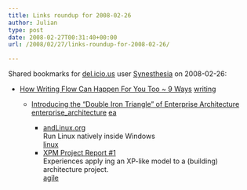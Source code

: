 ```yaml
---
title: Links roundup for 2008-02-26
author: Julian
type: post
date: 2008-02-27T00:31:40+00:00
url: /2008/02/27/links-roundup-for-2008-02-26/

---
```

Shared bookmarks for [del.icio.us][1] user [Synesthesia][2] on 2008-02-26:

  * [How Writing Flow Can Happen For You Too ~ 9 Ways][3] 
    [writing][4] </li> 
    
      * [Introducing the &#8220;Double Iron Triangle&#8221; of Enterprise Architecture][5] 
        [enterprise_architecture][6] [ea][7] </li> 
        
          * [andLinux.org][8]  
            Run Linux natively inside Windows   
            [linux][9] 
          * [XPM Project Report #1][10]  
            Experiences apply ing an XP-like model to a (building) architecture project.   
            [agile][11] </ul>

 [1]: https://del.icio.us/
 [2]: https://del.icio.us/synesthesia
 [3]: https://www.sayleadershipcoaching.com/talkingstory/2008/02/how-writing-flo.html
 [4]: https://del.icio.us/synesthesia/writing
 [5]: https://blogs.msdn.com/nickmalik/archive/2008/02/15/introducing-the-double-iron-triangle-of-enterprise-architecture.aspx
 [6]: https://del.icio.us/synesthesia/enterprise_architecture
 [7]: https://del.icio.us/synesthesia/ea
 [8]: https://www.andlinux.org/
 [9]: https://del.icio.us/synesthesia/linux
 [10]: https://www.architecturalpractices.com/articles_report_001.html
 [11]: https://del.icio.us/synesthesia/agile